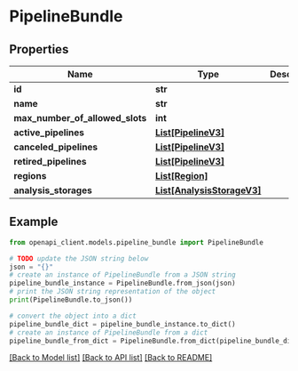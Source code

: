 # PipelineBundle


## Properties

Name | Type | Description | Notes
------------ | ------------- | ------------- | -------------
**id** | **str** |  | 
**name** | **str** |  | 
**max_number_of_allowed_slots** | **int** |  | 
**active_pipelines** | [**List[PipelineV3]**](PipelineV3.md) |  | 
**canceled_pipelines** | [**List[PipelineV3]**](PipelineV3.md) |  | 
**retired_pipelines** | [**List[PipelineV3]**](PipelineV3.md) |  | 
**regions** | [**List[Region]**](Region.md) |  | 
**analysis_storages** | [**List[AnalysisStorageV3]**](AnalysisStorageV3.md) |  | 

## Example

```python
from openapi_client.models.pipeline_bundle import PipelineBundle

# TODO update the JSON string below
json = "{}"
# create an instance of PipelineBundle from a JSON string
pipeline_bundle_instance = PipelineBundle.from_json(json)
# print the JSON string representation of the object
print(PipelineBundle.to_json())

# convert the object into a dict
pipeline_bundle_dict = pipeline_bundle_instance.to_dict()
# create an instance of PipelineBundle from a dict
pipeline_bundle_from_dict = PipelineBundle.from_dict(pipeline_bundle_dict)
```
[[Back to Model list]](../README.md#documentation-for-models) [[Back to API list]](../README.md#documentation-for-api-endpoints) [[Back to README]](../README.md)


